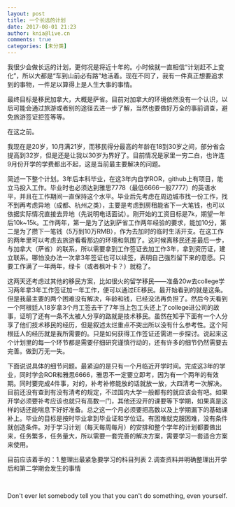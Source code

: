 ```yaml
---
layout: post
title: 一个长远的计划
date: 2017-08-01 21:23
author: knia@live.cn
comments: true
categories: [未分类]
---
```

我很少会做长远的计划，更何况是将近十年的。小时候就一直相信“计划赶不上变化”，所以大都是“车到山前必有路”地活着。现在不同了，我有一件真正想要追求到的事物，一件足以算得上是人生大事的事情。

最终目标是移民加拿大，大概是萨省。目前对加拿大的环境依然没有一个认识，以后可能会通过旅游或者别的途径去进一步了解，当然也要做好万全的事前调查，避免旅游签证拒签等等。

在这之前。

我现在是20岁，10月满21岁，而移民得分最高的年龄在18到30岁之间，部分省会提高到32岁，但是还是让我以30岁为界好了。目前情况是家里一穷二白，也许连9月份开学的学费都出不起，这是当前最主要解决的问题。

简述一下整个计划。3年后本科毕业，在这3年内自学ROR，github上有项目，能立马投入工作。毕业时也必须达到雅思7778（最低6666一般7777）的英语水平，并且在工作期间一直保持这个水平。毕业后先考虑在周边城市找一份工作，找不到再考虑异地（成都、杭州之类），主要是考虑到房租能省下一大笔钱，也可以依据实际情况直接去异地（先说明电话面试）。刚开始的工资目标是7k，期望一年后10k~15k。工作两年，第一是为了达到萨省工作两年经验的要求，能加10分，第二是为了攒下一笔钱（5万到10万RMB），作为去加时的临时生活开支。在这工作的两年里可以考虑去旅游看看那边的环境和氛围了。这时候离移民还差最后一步，与加拿大（萨省）的联系，所以需要拿到工作签证去加工作3年，拿到资历证，建立联系。哪怕没办法一次拿3年签证也可以续签，表明自己强烈留下来的意愿。只要工作满了一年两年，绿卡（或者枫叶卡？）就稳了。

这两天还考虑过其他的移民方案，比如很火的留学移民——准备20w去college学习两年拿3年工作签证加一年工作，便可以通过EE移民。最开始看到的就是这条。但是我最主要的两个困难没有解决，年龄和钱，已经没法再负担了。然后今天看到一个阿根廷人18岁拿3个月工签去干了7年当上包工头还上了college进公司的故事，证明了还有一条不太被人分享的路就是技术移民。虽然在知乎下面有一个人分享了他们技术移民的经历，但是叙述太烂重点不突出所以没有什么参考性。这个阿根廷人的经历就是我所需要的。只是如何获得工作签证还需进一步探讨。说起来这个计划里的每一个环节都是需要仔细研究谨慎行动的，还有许多的细节仍然需要去完善。做到万无一失。

下面说说具体的细节问题。最紧迫的是只有一个月临近开学时间。完成这3年的学业，同时学会ROR和雅思6666，雅思不一定要立即考，因为有一个两年的有效期。同时要完成4件事，对的，补考补修能放的话就放一放，大四清考一次解决。目前还没有查到有没有清考的规定，不过国内大学一般都有的就应该会有吧。如果开学必须要补考应该也就只有高数一门，其他还没开的课要等下学期，如果真是这样的话还能喘息下好好准备。总之这一个月必须要把高数以及上学期漏下的基础课补上。毕业的目标是按时毕业拿到毕业证和学位证。有困难就克服困难，没有条件就创造条件。对于学习计划（每天每周每月）的安排和整个学年的计划都要做出来，任务繁多，任务量大，所以需要一套完善的解决方案，需要学习一套适合方案来使用。

目前应该着手的：1.整理出最紧急要学习的科目列表 2.调查资料并明确整理出开学后和第二学期会发生的事情

&nbsp;

Don't ever let somebody tell you that you can't do something, even yourself.
